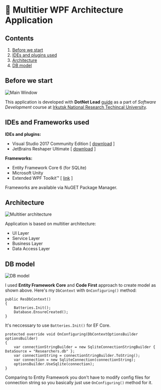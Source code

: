 # 📲 Multitier WPF Architecture Application

## Contents

1. [Before we start](#before-we-start)
2. [IDEs and plugins used](#ides-and-frameworks-used)
3. [Architecture](#architecture)
4. [DB model](#db-model)

## Before we start

![Main Window](https://i.imgur.com/O1c2rMI.jpg)

This application is developed with **DotNet Lead** [guide](http://www.dotnetlead.com/wpf-master-detail/application-and-source-code) as a part of *Software Development* course at [Irkutsk National Research Techincal University](http://www.istu.edu/eng/).

## IDEs and Frameworks used

**IDEs and plugins:**
- Visual Studio 2017 Community Edition [ [download](https://visualstudio.microsoft.com/vs/community/) ]
- JetBrains Reshaper Ultimate [ [download](https://www.jetbrains.com/resharper/) ]

**Frameworks:**
- Entity Framework Core 6 (for SQLite)
- Microsoft Unity
- Extended WPF Toolkit™ [ [link](https://github.com/xceedsoftware/wpftoolkit) ]

Frameworks are available via NuGET Package Manager.

## Architecture

![Multitier architecture](https://i.imgur.com/ONsYWpp.png)

Application is based on multitier architecture:
- UI Layer
- Service Layer
- Business Layer
- Data Access Layer

## DB model

![DB model](https://i.imgur.com/EgYnDAK.png)

I used **Entity Framework Core** and **Code First** approach to create model as shown above. Here's my `DbContext` with `OnConfiguring()` method:
```CSharp
public ResDbContext()
{
    Batteries.Init();
    Database.EnsureCreated();
}
```
It's neccessary to use `Batteries.Init()` for EF Core.
```CSharp
protected override void OnConfiguring(DbContextOptionsBuilder optionsBuilder)
{
    var connectionStringBuilder = new SqliteConnectionStringBuilder { DataSource = "Researchers.db" };
    var connectionString = connectionStringBuilder.ToString();
    var connection = new SqliteConnection(connectionString);
    optionsBuilder.UseSqlite(connection);
}
```
Comparing to Entity Framework you don't have to modify config files for connection string so you basically just use `OnConfiguring()` method for it.
